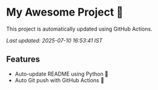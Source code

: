# My Awesome Project 🚀

This project is automatically updated using GitHub Actions.

_Last updated: 2025-07-10 16:53:41 IST_

## Features
- Auto-update README using Python 🐍
- Auto Git push with GitHub Actions 🤖
